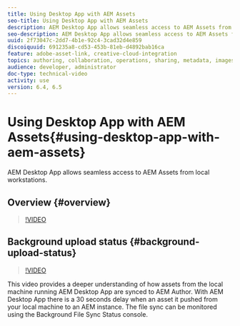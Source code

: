 ```yaml
---
title: Using Desktop App with AEM Assets
seo-title: Using Desktop App with AEM Assets
description: AEM Desktop App allows seamless access to AEM Assets from local workstations. 
seo-description: AEM Desktop App allows seamless access to AEM Assets from local workstations. 
uuid: 2f73047c-2dd7-4b1e-92c4-3cad32d4e859
discoiquuid: 691235a8-cd53-453b-81eb-d4892bab16ca
feature: adobe-asset-link, creative-cloud-integration
topics: authoring, collaboration, operations, sharing, metadata, images
audience: developer, administrator
doc-type: technical-video
activity: use
version: 6.4, 6.5
---
```


# Using Desktop App with AEM Assets{#using-desktop-app-with-aem-assets}

AEM Desktop App allows seamless access to AEM Assets from local workstations.

## Overview {#overview}

>[!VIDEO](https://video.tv.adobe.com/v/18108/)

## Background upload status {#background-upload-status}

>[!VIDEO](https://video.tv.adobe.com/v/16849/?quality=9)

This video provides a deeper understanding of how assets from the local machine running AEM Desktop App are synced to AEM Author. With AEM Desktop App there is a 30 seconds delay when an asset it pushed from your local machine to an AEM instance. The file sync can be monitored using the Background File Sync Status console.
